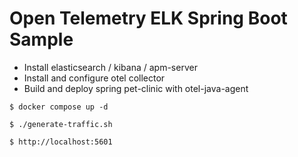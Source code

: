 # Open Telemetry ELK Spring Boot Sample

- Install elasticsearch / kibana / apm-server
- Install and configure otel collector
- Build and deploy spring pet-clinic with otel-java-agent

```
$ docker compose up -d

$ ./generate-traffic.sh

$ http://localhost:5601

```
